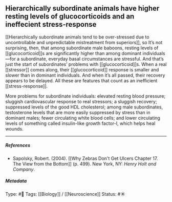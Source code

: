 ## Hierarchically subordinate animals have higher resting levels of glucocorticoids and an ineffecient stress-response # 

[[Hierarchically subordinate animals tend to be over-stressed due to uncontrollable and unpredictable mistreatment from superiors]], so It’s not surprising, then, that among subordinate male baboons, resting levels of [[glucocorticoid]]s are significantly higher than among dominant individuals—for a subordinate, everyday basal circumstances are stressful. And that’s just the start of subordinates’ problems with [[glucocorticoid]]s. When a real [[stressor]] comes along, their [[glucocorticoid]] response is smaller and slower than in dominant individuals. And when it’s all passed, their recovery appears to be delayed. All these are features that count as an inefficient [[stress-response]].

More problems for subordinate individuals: elevated resting blood pressure; sluggish cardiovascular response to real stressors; a sluggish recovery; suppressed levels of the good HDL cholesterol; among male subordinates, testosterone levels that are more easily suppressed by stress than in dominant males; fewer circulating white blood cells; and lower circulating levels of something called insulin-like growth factor-I, which helps heal wounds.

___

##### References

- Sapolsky, Robert. (2004). [[Why Zebras Don't Get Ulcers Chapter 17. The View from the Bottom]] (p. 499). New York, NY: _Henry Holt and Company_.

##### Metadata

Type: #🔴 
Tags: [[Biology]] / [[Neuroscience]] 
Status: #☀️ 